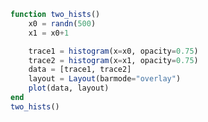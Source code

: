 ```julia
function two_hists()
    x0 = randn(500)
    x1 = x0+1

    trace1 = histogram(x=x0, opacity=0.75)
    trace2 = histogram(x=x1, opacity=0.75)
    data = [trace1, trace2]
    layout = Layout(barmode="overlay")
    plot(data, layout)
end
two_hists()
```


<div id="1d4f7b27-6dde-4e14-9987-87399e1b56f7" class="plotly-graph-div"></div>

<script>
    window.PLOTLYENV=window.PLOTLYENV || {};
    window.PLOTLYENV.BASE_URL="https://plot.ly";
    Plotly.newPlot('1d4f7b27-6dde-4e14-9987-87399e1b56f7', [{"type":"histogram","opacity":0.75,"x":[1.0900919568518765,0.7955557694379621,0.06214687509018759,1.034219737602602,0.06949932172048727,0.04646288993290568,0.19908638481546498,-0.47422510142212654,1.2729080322333215,-1.4771525446329348,-0.9998441771036398,-1.3308492826959675,3.9574797072563177,0.5484938308793322,-0.1905325886710289,1.2455199404668633,1.1972863847775763,-0.14502114655025583,-1.4279152117952343,0.41575059009117543,-0.20475869658277918,0.38516074879366335,0.4058008672125428,-0.40855168045908724,0.018654110137878443,-2.2861824073850867,0.5932719504129559,-0.5659370329701278,-0.17517712291229676,-1.810084972976903,1.564715408944756,-0.768147845793704,1.588746399930521,0.6749770754411922,-0.9999410888655017,-0.6973087148655307,0.624588955189057,0.7577040710331813,0.6208057560821617,-0.6764121473954723,1.7709542204867943,-1.1832657708311052,1.9589161932714727,1.1331437459816514,1.4092862795325634,0.5007784136232238,-0.3326777002816977,0.2829952342649963,-2.208757203280906,0.23110298140790395,-0.785622153956888,-0.7667411552494356,-0.4084466004639852,1.8897709800232763,-0.9698934986487378,1.1271333265724737,-0.28867981780058327,0.37473637438298335,1.2940843270660296,-0.6204958285671154,1.5664062970899753,-0.3238924476209527,-1.8140140409038847,-1.7751969758735993,1.761570601298212,-0.46600845462891355,0.2618045935084398,0.05844238699748974,0.018015914986583642,2.6154823935101694,0.04061452024320571,0.15558113690640324,-2.0318695418256225,-0.7113841712553073,0.4774633141397696,-0.5006801302396714,2.372644995570952,-0.9493905648931548,0.9686839338495796,-0.7543056473129801,1.596494378213871,0.8915633177632407,0.6439055949501892,0.5026326748519694,-1.8615180111350602,-2.033319116395641,-0.527580976548962,0.25308814445468114,0.05557585852496592,-0.9429779665579571,-1.1152145075474098,-0.7364038069707227,0.2264999039246675,0.4891622811069958,-0.673678965082203,-1.6015938016245652,-0.15234614454028278,-1.5427645265063954,0.5454550325977648,0.0076374977011513705,0.1919854468107679,-1.027915755054208,-0.6195508711582065,-2.46555542919742,-0.6385375906359811,-0.1689450988898939,0.12599899000601128,-1.9847046652085056,0.5830051787496644,0.8016695885240027,2.284143933128412,1.5525824284682546,-0.01249315648963599,0.7928118007325636,0.10298782997886051,1.9517994732404873,0.08383161457019786,-2.0942475280925126,0.16704528418186218,1.60482700420994,1.5680149323985917,-0.19960820729257217,0.03340031150459788,-0.08611289828127774,0.5016750651818406,-1.3427714775386044,0.16516252390810032,0.20341267627250512,-0.4153865040437047,-0.60789351078012,0.23153800849237766,1.1254357288779742,2.0152880090466514,-0.039811918232092194,-1.4566705582405433,1.2916848865416006,0.9807725365251447,0.29503131429145635,1.4234649868413092,-1.2898375974393848,0.7503230130934312,-0.4883772702066906,-0.17967901216140786,0.7803259670311669,-0.375656213667807,0.45461103313745255,-0.08029093541551761,0.7849392298229572,0.7961327294443483,1.2356979282460598,0.601683024816054,2.3137041967122793,0.38539311974816925,0.9050731480138368,-0.48367244363590284,-0.7706640540820504,-0.3069374299765593,-0.9169971681832474,-1.330420559939094,-0.588186557584646,-2.657560587517418,0.07628575128280328,0.6087458027659233,-0.5102012968451791,0.3569374919364516,-0.11739608235959087,0.7164667000076291,-0.5530720185291789,2.108352566965641,0.06383073761481553,0.8358945519699409,-0.36763900355439494,1.0129122818274872,-0.0389435083164359,0.8212197282955677,0.09836489094441042,0.25285562999195843,-0.8105271641689236,-0.5248982981133608,0.4027634108795196,-0.136500613320974,0.3437301646383309,0.48900163342545605,-0.6392649377442824,-0.5492957112214037,-0.08855623394556214,-0.03660001058350606,-0.5242302225843515,-0.20174001050112275,-1.8628580818110227,-1.0083668104129775,0.4736404672296638,-0.18136834307131197,1.0535966892757929,-0.6350806734839438,1.0186632273717209,-1.866794726807767,-0.7827971694123335,-0.047132589315099616,0.6733632287871308,0.3473125083700882,-0.2767571661045389,2.632696091869151,-0.3916394577356168,-2.6993714740643306,1.0020551270888467,0.31291328593200474,0.40686533717563,-0.5771114262644808,1.1380395088913393,0.07070167383918761,0.32799171686708906,-0.17885812352065353,0.3779612762958348,0.05404694596035131,1.700886072901863,-0.007836429948446928,-0.3129948794288138,1.0807024447476572,0.19281557824527815,-0.6178103331993275,0.3113948697100495,1.3526226115010995,0.9338550414107272,-1.3929360095844248,0.9997219561146921,0.8220675581242429,-0.8278612198959416,1.0259010744735024,0.005733866374482646,2.0410743360960186,2.578131381415198,-0.6140508385598468,1.7870196385609336,-0.46989665880591497,-1.4486545818382297,0.18668128291296948,-0.398264483744613,-2.2921782843720595,-0.751941914161057,1.6486728580253043,-1.096832245594516,0.21241297293960487,-0.48650914248271276,-1.46042295142261,-0.8080523268777728,-0.7632063622350602,0.3668299814662604,-1.0578686060175233,-0.5471697933242412,-0.04404605428931518,-1.4184113803118272,1.6139683811084162,0.8195073857724532,0.7848479364387887,1.734866231556915,-0.10943781548573579,-0.9254728550464806,0.4748444092671134,-2.08922029433037,0.38189168068421697,2.356647340890684,-0.13608069378325605,0.4973527324634345,0.5918241239525236,2.0215499382981195,2.4590534001554794,-0.40121239872903636,1.7592022436913564,0.11766012915854666,0.08287675800521092,1.4165990106889146,0.8862296103352135,0.49883343806362845,0.5441969601763176,-0.12743498011735838,-0.6632827957205968,0.8371333135131891,0.5736296894805015,-1.9183022312484346,3.0298311690433986,0.7017747939700038,-1.400860366883381,-0.6970669820006977,-0.6368973861366931,-0.8030666026830686,0.5454058062341826,0.11181221592115578,2.1566388547147355,-0.8809832020789543,1.211821974581431,3.0491559988832493,-2.4557148297715554,-0.781971371588654,0.747192449357211,-0.3262203704464895,-0.6241163648921233,-0.6580520536219592,0.6698448544372364,-2.2611093064774237,-0.5322481027381247,1.5103628127138806,0.08971671507727809,0.025241942761722307,0.018180872573095842,0.7981530328192794,-0.4643483466567515,-1.071646211501693,0.11449763333516993,0.45689663349735565,1.2727129930458976,0.7552192904760457,0.29014828878762755,-0.5190240012457228,-1.7525391947733724,1.0895873056926388,-0.13762737025752908,-0.8704810294953261,0.32588396810355114,-0.67176401858884,-1.6485979270255193,-0.9139225487321286,-0.7820314873725396,-0.09924057064641673,-0.42761435713455814,-2.2190099988574197,-0.12862130733314522,-0.44805232986947324,0.14531672799670822,-0.1515741589799843,-0.3822992522948456,-2.2314453045105687,-1.8104409683957974,-1.2131554600922392,0.47392151332883964,1.1473589683835315,2.3689117071105605,-0.11136278598057911,-0.9184899134460744,0.5991027549458788,-1.9151518189968226,-1.6166033944407119,-0.6952323662837728,-0.007531896733185442,-2.6288541552734164,-1.7349547951515083,1.2299287086735595,-0.28898650578406465,0.24780749886888376,1.2766133918988343,-1.5575974101998238,0.7252904405613558,0.22429073750493428,-0.9521178453728892,-0.09060795943695411,-1.820488645168421,1.487233279688986,-0.16054275560416875,0.31921809841206317,1.080606999652695,-0.18156605879712437,-0.3455835484542456,1.1058982550940624,-0.7762677413975623,-0.43455210277007295,-0.5303125792373158,0.48211765739319856,-1.6720021767449569,-0.7032225945738296,0.368513712340367,-0.8997009129705218,0.3481133792651248,0.39562361481346187,1.671413237365405,1.5734982625667238,0.5063025736475143,-0.8116841889391919,-1.8743733309694726,0.3264185504939589,-0.5220093909498927,-0.007087231605654526,-1.3107093031065762,0.7329378612066886,-0.22123178445695602,-0.8959776181140394,1.7178557670531478,0.43907321420033113,1.1207838465260405,0.6545175698820073,-0.5799638272121184,0.47195287187346663,0.11216605446370925,1.2396867196126526,0.27705214782666243,0.5831451377580089,1.483103638187262,-1.3304204855390835,0.04261927738640807,-1.770065300939592,-1.3554119558684152,-1.3584487029567855,-0.4006652079299055,-0.03721899108377696,1.4599173175824494,2.007442456746228,-1.4951648061132576,-1.3761122608186795,0.9911831746520644,-0.4243641769262709,-0.02490750187195639,0.6283251657513581,0.8817062485870749,0.06673402137016954,0.4757688089473927,-0.1504671424897032,3.118896875626407,0.020800351129297574,-1.5526428788830078,0.020878527183963862,0.4058163673224712,-0.4971742584202963,-0.14312441258018022,-1.2361036685630515,-0.27395860980253894,0.8694601444320731,-0.9890289462695389,0.3819039832428374,0.084763142376861,1.7084406052181442,-1.903052275553418,0.14764637641350817,-0.43317251112330124,-0.16984447159439017,0.07314864054837933,-1.0582896376632054,0.35202500997700326,-1.3361786512246163,-0.8559106164904289,0.6411876601691683,0.6041261994358043,0.3773069272556925,-0.5149674128798983,-0.6358414715664953,0.01809336685226878,-1.5847113378972721,0.38264145610812145,0.19600696377875737,-0.18268970460816142,0.259988081031352,2.273711419804658,1.3871457021968707,1.172474474823842,0.29819973045835985,-0.09365585048583824,0.7302420128246304,-0.8774804709455505,-0.1624227958853458,-0.8878745620709739,0.11850892515028409,-0.3983701466779902,-0.843144364229239,-1.5836909964391286,1.3982177835749015,-0.5153383492057826,1.5217414573397692,-0.4616737229568412,0.250686078871366,0.7804305466282084,-0.09042641819113759,-2.5235210174968836,0.35008542629107126,-1.0219348226989253,-1.5673042349654156,1.7191070954382859,0.6761126861336875,-1.1351205713328325,-0.9427258800939754,-2.0540206805944097,-0.17669497812456622,-0.858300889808123,0.9588810895072908,-2.1225098579237964,0.17766423265945414,1.5900511872225616,-1.2434513811853467,-0.6136948328796475,0.35978693332326644,0.15453386036271505,-1.5639681038546827,-0.7164806282252434,-1.1740534410388095,0.10799314632946876,-0.40515294006114055,-0.38854222994784027,-1.6529386063545002,0.7319513956300463,0.3240121713908051,0.42273245072364907,-0.31411264289502083,0.7907734338455688]},{"type":"histogram","opacity":0.75,"x":[2.0900919568518765,1.795555769437962,1.0621468750901877,2.0342197376026023,1.0694993217204873,1.0464628899329056,1.199086384815465,0.5257748985778734,2.2729080322333215,-0.47715254463293477,0.00015582289636018043,-0.3308492826959675,4.957479707256318,1.5484938308793321,0.809467411328971,2.2455199404668633,2.197286384777576,0.8549788534497442,-0.4279152117952343,1.4157505900911755,0.7952413034172208,1.3851607487936635,1.4058008672125428,0.5914483195409128,1.0186541101378785,-1.2861824073850867,1.593271950412956,0.43406296702987224,0.8248228770877033,-0.8100849729769031,2.564715408944756,0.231852154206296,2.588746399930521,1.6749770754411921,5.8911134498296214e-5,0.3026912851344693,1.6245889551890569,1.7577040710331813,1.6208057560821616,0.3235878526045277,2.7709542204867943,-0.18326577083110518,2.958916193271473,2.133143745981651,2.409286279532563,1.5007784136232238,0.6673222997183024,1.2829952342649964,-1.2087572032809062,1.231102981407904,0.21437784604311205,0.23325884475056435,0.5915533995360148,2.8897709800232763,0.03010650135126225,2.1271333265724737,0.7113201821994167,1.3747363743829832,2.2940843270660296,0.3795041714328846,2.5664062970899755,0.6761075523790473,-0.8140140409038847,-0.7751969758735993,2.761570601298212,0.5339915453710864,1.2618045935084399,1.0584423869974897,1.0180159149865837,3.6154823935101694,1.0406145202432058,1.1555811369064033,-1.0318695418256225,0.2886158287446927,1.4774633141397695,0.4993198697603286,3.372644995570952,0.050609435106845235,1.9686839338495796,0.2456943526870199,2.5964943782138707,1.8915633177632407,1.6439055949501893,1.5026326748519694,-0.8615180111350602,-1.0333191163956408,0.47241902345103803,1.253088144454681,1.055575858524966,0.05702203344204293,-0.1152145075474098,0.2635961930292773,1.2264999039246676,1.4891622811069958,0.32632103491779696,-0.6015938016245652,0.8476538554597173,-0.5427645265063954,1.545455032597765,1.0076374977011513,1.1919854468107678,-0.027915755054207958,0.3804491288417935,-1.46555542919742,0.36146240936401886,0.831054901110106,1.1259989900060112,-0.9847046652085056,1.5830051787496644,1.8016695885240028,3.284143933128412,2.552582428468255,0.987506843510364,1.7928118007325637,1.1029878299788605,2.951799473240487,1.0838316145701978,-1.0942475280925126,1.1670452841818622,2.60482700420994,2.568014932398592,0.8003917927074278,1.033400311504598,0.9138871017187222,1.5016750651818405,-0.3427714775386044,1.1651625239081003,1.203412676272505,0.5846134959562953,0.39210648921988,1.2315380084923777,2.1254357288779744,3.0152880090466514,0.9601880817679078,-0.45667055824054326,2.2916848865416006,1.9807725365251447,1.2950313142914562,2.423464986841309,-0.28983759743938475,1.750323013093431,0.5116227297933094,0.8203209878385922,1.7803259670311669,0.624343786332193,1.4546110331374527,0.9197090645844824,1.7849392298229572,1.7961327294443483,2.2356979282460596,1.601683024816054,3.3137041967122793,1.3853931197481693,1.9050731480138368,0.5163275563640972,0.2293359459179496,0.6930625700234407,0.08300283181675261,-0.3304205599390939,0.411813442415354,-1.657560587517418,1.0762857512828032,1.6087458027659234,0.4897987031548209,1.3569374919364516,0.8826039176404091,1.7164667000076292,0.44692798147082113,3.108352566965641,1.0638307376148155,1.835894551969941,0.6323609964456051,2.012912281827487,0.9610564916835641,1.8212197282955676,1.0983648909444104,1.2528556299919584,0.18947283583107644,0.47510170188663925,1.4027634108795195,0.863499386679026,1.3437301646383308,1.489001633425456,0.3607350622557176,0.45070428877859625,0.9114437660544379,0.963399989416494,0.4757697774156485,0.7982599894988772,-0.8628580818110227,-0.008366810412977488,1.473640467229664,0.818631656928688,2.0535966892757926,0.3649193265160562,2.0186632273717207,-0.8667947268077669,0.21720283058766654,0.9528674106849004,1.6733632287871307,1.3473125083700883,0.7232428338954611,3.632696091869151,0.6083605422643832,-1.6993714740643306,2.0020551270888465,1.3129132859320047,1.40686533717563,0.42288857373551925,2.1380395088913393,1.0707016738391877,1.3279917168670892,0.8211418764793464,1.3779612762958349,1.0540469459603514,2.700886072901863,0.9921635700515531,0.6870051205711862,2.080702444747657,1.192815578245278,0.38218966680067246,1.3113948697100495,2.3526226115010997,1.9338550414107272,-0.39293600958442476,1.999721956114692,1.822067558124243,0.17213878010405836,2.025901074473502,1.0057338663744826,3.0410743360960186,3.578131381415198,0.38594916144015323,2.787019638560934,0.530103341194085,-0.4486545818382297,1.1866812829129696,0.601735516255387,-1.2921782843720595,0.24805808583894295,2.6486728580253045,-0.09683224559451609,1.212412972939605,0.5134908575172872,-0.4604229514226099,0.19194767312222716,0.23679363776493978,1.3668299814662603,-0.057868606017523305,0.4528302066757588,0.9559539457106848,-0.41841138031182723,2.6139683811084162,1.8195073857724533,1.7848479364387888,2.734866231556915,0.8905621845142642,0.07452714495351942,1.4748444092671134,-1.08922029433037,1.381891680684217,3.356647340890684,0.863919306216744,1.4973527324634346,1.5918241239525237,3.0215499382981195,3.4590534001554794,0.5987876012709636,2.759202243691356,1.1176601291585466,1.082876758005211,2.4165990106889144,1.8862296103352136,1.4988334380636283,1.5441969601763175,0.8725650198826416,0.3367172042794032,1.837133313513189,1.5736296894805015,-0.9183022312484346,4.0298311690433986,1.7017747939700039,-0.400860366883381,0.3029330179993023,0.3631026138633069,0.19693339731693138,1.5454058062341827,1.1118122159211559,3.1566388547147355,0.11901679792104569,2.211821974581431,4.049155998883249,-1.4557148297715554,0.21802862841134596,1.747192449357211,0.6737796295535106,0.3758836351078767,0.3419479463780408,1.6698448544372364,-1.2611093064774237,0.46775189726187527,2.510362812713881,1.0897167150772782,1.0252419427617223,1.0181808725730959,1.7981530328192794,0.5356516533432485,-0.07164621150169292,1.11449763333517,1.4568966334973557,2.2727129930458974,1.7552192904760457,1.2901482887876274,0.4809759987542772,-0.7525391947733724,2.089587305692639,0.862372629742471,0.12951897050467387,1.3258839681035512,0.32823598141115995,-0.6485979270255193,0.08607745126787136,0.21796851262746042,0.9007594293535832,0.5723856428654419,-1.2190099988574197,0.8713786926668547,0.5519476701305268,1.1453167279967083,0.8484258410200157,0.6177007477051544,-1.2314453045105687,-0.8104409683957974,-0.21315546009223918,1.4739215133288397,2.1473589683835312,3.3689117071105605,0.8886372140194209,0.08151008655392555,1.599102754945879,-0.9151518189968226,-0.6166033944407119,0.30476763371622717,0.9924681032668146,-1.6288541552734164,-0.7349547951515083,2.2299287086735595,0.7110134942159354,1.2478074988688839,2.2766133918988345,-0.5575974101998238,1.7252904405613558,1.2242907375049343,0.04788215462711076,0.9093920405630459,-0.820488645168421,2.487233279688986,0.8394572443958312,1.3192180984120632,2.0806069996526952,0.8184339412028756,0.6544164515457545,2.105898255094062,0.22373225860243773,0.565447897229927,0.4696874207626842,1.4821176573931987,-0.6720021767449569,0.29677740542617037,1.368513712340367,0.1002990870294782,1.3481133792651248,1.395623614813462,2.671413237365405,2.5734982625667238,1.5063025736475142,0.18831581106080808,-0.8743733309694726,1.326418550493959,0.47799060905010726,0.9929127683943455,-0.3107093031065762,1.7329378612066886,0.778768215543044,0.10402238188596058,2.717855767053148,1.439073214200331,2.1207838465260407,1.6545175698820072,0.42003617278788163,1.4719528718734667,1.1121660544637093,2.239686719612653,1.2770521478266623,1.583145137758009,2.483103638187262,-0.33042048553908354,1.042619277386408,-0.7700653009395919,-0.35541195586841523,-0.35844870295678555,0.5993347920700944,0.9627810089162231,2.459917317582449,3.007442456746228,-0.49516480611325764,-0.37611226081867954,1.9911831746520643,0.5756358230737291,0.9750924981280437,1.6283251657513582,1.8817062485870748,1.0667340213701695,1.4757688089473926,0.8495328575102968,4.118896875626406,1.0208003511292976,-0.5526428788830078,1.0208785271839638,1.4058163673224713,0.5028257415797037,0.8568755874198197,-0.23610366856305154,0.7260413901974611,1.869460144432073,0.010971053730461144,1.3819039832428375,1.0847631423768611,2.7084406052181444,-0.903052275553418,1.147646376413508,0.5668274888766988,0.8301555284056098,1.0731486405483794,-0.058289637663205385,1.3520250099770033,-0.3361786512246163,0.14408938350957112,1.6411876601691682,1.6041261994358043,1.3773069272556926,0.48503258712010167,0.3641585284335047,1.0180933668522687,-0.5847113378972721,1.3826414561081215,1.1960069637787574,0.8173102953918385,1.259988081031352,3.273711419804658,2.3871457021968707,2.172474474823842,1.29819973045836,0.9063441495141618,1.7302420128246303,0.12251952905444952,0.8375772041146542,0.11212543792902607,1.118508925150284,0.6016298533220098,0.156855635770761,-0.5836909964391286,2.3982177835749017,0.4846616507942174,2.521741457339769,0.5383262770431587,1.250686078871366,1.7804305466282084,0.9095735818088624,-1.5235210174968836,1.3500854262910713,-0.021934822698925327,-0.5673042349654156,2.719107095438286,1.6761126861336875,-0.1351205713328325,0.0572741199060246,-1.0540206805944097,0.8233050218754338,0.14169911019187698,1.9588810895072908,-1.1225098579237964,1.1776642326594542,2.590051187222562,-0.2434513811853467,0.38630516712035246,1.3597869333232664,1.154533860362715,-0.5639681038546827,0.2835193717747566,-0.1740534410388095,1.1079931463294688,0.5948470599388594,0.6114577700521597,-0.6529386063545002,1.7319513956300463,1.324012171390805,1.422732450723649,0.6858873571049792,1.7907734338455688]}],
               {"barmode":"overlay","margin":{"l":50,"b":60,"r":50,"t":60}}, {showLink: false});

 </script>



